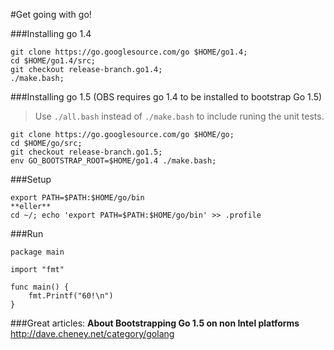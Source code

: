 #Get going with go!

###Installing go 1.4
 ```
 git clone https://go.googlesource.com/go $HOME/go1.4;
 cd $HOME/go1.4/src; 
 git checkout release-branch.go1.4;
 ./make.bash;
 ```

###Installing go 1.5 (OBS requires go 1.4 to be installed to bootstrap Go 1.5)
  >Use `./all.bash` instead of `./make.bash` to include runing the unit tests.
  ```
  git clone https://go.googlesource.com/go $HOME/go;
  cd $HOME/go/src;
  git checkout release-branch.go1.5;
  env GO_BOOTSTRAP_ROOT=$HOME/go1.4 ./make.bash;
  ```

###Setup
```
export PATH=$PATH:$HOME/go/bin
**eller**
cd ~/; echo 'export PATH=$PATH:$HOME/go/bin' >> .profile 
```

###Run
```
package main
 
import "fmt"
 
func main() {
    fmt.Printf("60!\n")
}
```

###Great articles:
**About Bootstrapping Go 1.5 on non Intel platforms**
http://dave.cheney.net/category/golang
